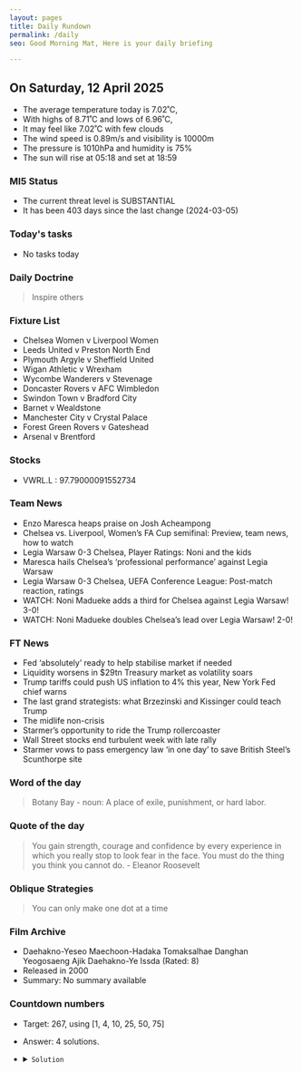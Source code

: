 ```yaml
---
layout: pages
title: Daily Rundown
permalink: /daily
seo: Good Morning Mat, Here is your daily briefing

---
```


<!-- weather_marker starts -->
## On Saturday, 12 April 2025

- The average temperature today is 7.02˚C,
- With highs of 8.71˚C and lows of 6.96˚C,
- It may feel like 7.02˚C with few clouds
- The wind speed is 0.89m/s and visibility is 10000m
- The pressure is 1010hPa and humidity is 75%
- The sun will rise at 05:18 and set at 18:59

<!-- weather_marker ends -->

### MI5 Status
<!-- threat_marker starts -->
- The current threat level is <span class="highlighter">SUBSTANTIAL</span>
- It has been 403 days since the last change (2024-03-05)

<!-- threat_marker ends -->

### Today's tasks
<!-- task_marker starts -->
- No tasks today
<!-- task_marker ends -->

### Daily Doctrine
<!-- doctrine_marker starts -->
> Inspire others
<!-- doctrine_marker ends -->

### Fixture List

<!-- fixture_marker starts -->
- Chelsea Women v Liverpool Women
- Leeds United v Preston North End
- Plymouth Argyle v Sheffield United
- Wigan Athletic v Wrexham
- Wycombe Wanderers v Stevenage
- Doncaster Rovers v AFC Wimbledon
- Swindon Town v Bradford City
- Barnet v Wealdstone
- Manchester City v Crystal Palace
- Forest Green Rovers v Gateshead
- Arsenal v Brentford
<!-- fixture_marker ends -->


### Stocks

<!-- stocks_marker starts -->

- VWRL.L : 97.79000091552734 

<!-- stocks_marker ends -->


### Team News
<!-- news_marker starts -->

 - Enzo Maresca heaps praise on Josh Acheampong
 - Chelsea vs. Liverpool, Women’s FA Cup semifinal: Preview, team news, how to watch
 - Legia Warsaw 0-3 Chelsea, Player Ratings: Noni and the kids
 - Maresca hails Chelsea’s ‘professional performance’ against Legia Warsaw
 - Legia Warsaw 0-3 Chelsea, UEFA Conference League: Post-match reaction, ratings
 - WATCH: Noni Madueke adds a third for Chelsea against Legia Warsaw! 3-0!
 - WATCH: Noni Madueke doubles Chelsea’s lead over Legia Warsaw! 2-0!

<!-- news_marker ends -->

### FT News

<!-- ftnews_marker starts -->

 - Fed ‘absolutely’ ready to help stabilise market if needed
 - Liquidity worsens in $29tn Treasury market as volatility soars
 - Trump tariffs could push US inflation to 4% this year, New York Fed chief warns
 - The last grand strategists: what Brzezinski and Kissinger could teach Trump
 - The midlife non-crisis
 - Starmer’s opportunity to ride the Trump rollercoaster
 - Wall Street stocks end turbulent week with late rally
 - Starmer vows to pass emergency law ‘in one day’ to save British Steel’s Scunthorpe site

<!-- ftnews_marker ends -->

### Word of the day

<!-- word_marker starts -->

 > Botany Bay - noun: A place of exile, punishment, or hard labor.

<!-- word_marker ends -->


### Quote of the day
<!-- quote_marker starts -->

> You gain strength, courage and confidence by every experience in which you really stop to look fear in the face. You must do the thing you think you cannot do. - Eleanor Roosevelt

<!-- quote_marker ends -->

### Oblique Strategies
<!-- eno_marker starts -->
> You can only make one dot at a time

<!-- eno_marker ends -->

### Film Archive

<!-- film_marker starts -->
- Daehakno-Yeseo Maechoon-Hadaka Tomaksalhae Danghan Yeogosaeng Ajik Daehakno-Ye Issda (Rated: 8)
- Released in 2000
- Summary: No summary available
<!-- film_marker ends -->

### Countdown numbers
<!-- game_marker starts -->

- Target: 267, using [1, 4, 10, 25, 50, 75]
- Answer: 4 solutions.

- <details><summary><code>Solution</code></summary>

  Solution: ( 50 / 25 + 75 - 10 ) x 4 - 1

   </details>

<!-- game_marker ends -->
